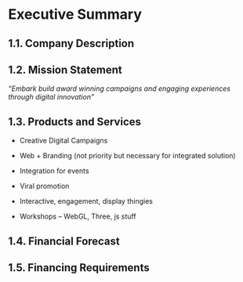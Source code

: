 # Executive Summary

## 1.1. Company Description


## 1.2. Mission Statement

*“Embark build award winning campaigns and engaging experiences through digital innovation”*

## 1.3. Products and Services

- Creative Digital Campaigns
- Web + Branding (not priority but necessary for integrated 
solution)- Integration for events- Viral promotion- Interactive, engagement, display thingies- Workshops – WebGL, Three, js stuff

## 1.4. Financial Forecast

## 1.5. Financing Requirements